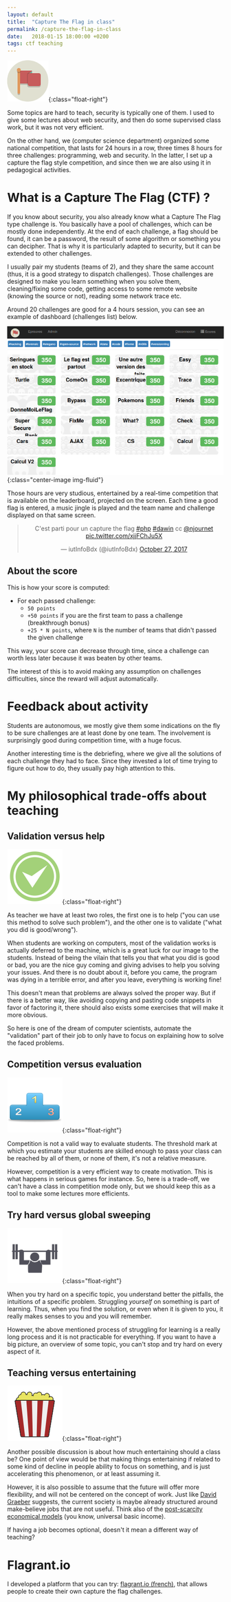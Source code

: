 ```yaml
---
layout: default
title:  "Capture The Flag in class"
permalink: /capture-the-flag-in-class
date:   2018-01-15 18:00:00 +0200
tags: ctf teaching
---
```


![Flag](/assets/imgs/flag.png){:class="float-right"}

Some topics are hard to teach, security is typically one of them. I used to give some lectures about web security,
and then do some supervised class work, but it was not very efficient.

<!--more-->

On the other hand, we (computer science department) organized some national competition, that lasts for 24 hours in
a row, three times 8 hours for three challenges: programming, web and security. In the latter, I set up a capture the
flag style competition, and since then we are also using it in pedagogical activities.

# What is a Capture The Flag (CTF) ?

If you know about security, you also already know what a Capture The Flag type challenge is. You basically have a pool
of challenges, which can be mostly done independently. At the end of each challenge, a flag should be found, it can
be a password, the result of some algorithm or something you can decipher. That is why it is particularly adapted to
security, but it can be extended to other challenges.

I usually pair my students (teams of 2), and they share the same account (thus, it is a good strategy to dispatch
challenges). Those challenges are designed to make you learn something when you solve them, cleaning/fixing some
code, getting access to some remote website (knowing the source or not), reading some network trace etc.

Around 20 challenges are good for a 4 hours session, you can see an example of dashboard (challenges list) below.

![Dashboard](/assets/imgs/flagrant-challenges.png){:class="center-image img-fluid"}

Those hours are very studious, entertained by a real-time competition that is available on the leaderboard, projected
on the screen. Each time a good flag is entered, a music jingle is played and the team name and challenge displayed
on that same screen.

<center>
<blockquote class="twitter-tweet"><p lang="fr" dir="ltr">C&#39;est parti pour un capture the flag <a href="https://twitter.com/hashtag/php?src=hash&amp;ref_src=twsrc%5Etfw">#php</a> <a href="https://twitter.com/hashtag/dawin?src=hash&amp;ref_src=twsrc%5Etfw">#dawin</a> cc <a href="https://twitter.com/njournet?ref_src=twsrc%5Etfw">@njournet</a> <a href="https://t.co/xjjFChJu5X">pic.twitter.com/xjjFChJu5X</a></p>&mdash; iutInfoBdx (@iutInfoBdx) <a href="https://twitter.com/iutInfoBdx/status/923798091375022080?ref_src=twsrc%5Etfw">October 27, 2017</a></blockquote> <script async src="https://platform.twitter.com/widgets.js" charset="utf-8"></script> 
</center>

## About the score

This is how your score is computed:

* For each passed challenge:
    * `50 points`
    * `+50 points` if you are the first team to pass a challenge (breakthrough bonus)
    * `+25 * N points`, where `N` is the number of teams that didn't passed the given challenge

This way, your score can decrease through time, since a challenge can worth less later because it was beaten by
other teams.

The interest of this is to avoid making any assumption on challenges difficulties, since the reward will adjust
automatically.

# Feedback about activity

Students are autonomous, we mostly give them some indications on the fly to be sure challenges are at least done by
one team. The involvement is surprisingly good during competition time, with a huge focus.

Another interesting time is the debriefing, where we give all the solutions of each challenge they had to face. Since
they invested a lot of time trying to figure out how to do, they usually pay high attention to this.

# My philosophical trade-offs about teaching

## Validation versus help

![Validation](/assets/imgs/validation.png){:class="float-right"}

As teacher we have at least two roles, the first one is to help ("you can use this method to solve such problem"),
and the other one is to validate ("what you did is good/wrong").

When students are working on computers, most of the validation works is actually deferred to the machine, which is
a great luck for our image to the students. Instead of being the vilain that tells you that what you did is good or
bad, you are the nice guy coming and giving advises to help you solving your issues. And there is no doubt about it,
before you came, the program was dying in a terrible error, and after you leave, everything is working fine!

This doesn't mean that problems are always solved the proper way. But if there is a better way, like avoiding
copying and pasting code snippets in favor of factoring it, there should also exists some exercises that will make it
more obvious.

So here is one of the dream of computer scientists, automate the "validation" part of their job to only have to focus
on explaining how to solve the faced problems.

## Competition versus evaluation

![Validation](/assets/imgs/podium.png){:class="float-right"}

Competition is not a valid way to evaluate students. The threshold mark at which you estimate your students are
skilled enough to pass your class can be reached by all of them, or none of them, it's not a relative measure.

However, competition is a very efficient way to create motivation. This is what happens in serious games for instance.
So, here is a trade-off, we can't have a class in competition mode only, but we should keep this as a tool to make
some lectures more efficients.

## Try hard versus global sweeping

![Validation](/assets/imgs/strong.png){:class="float-right"}

When you try hard on a specific topic, you understand better the pitfalls, the intuitions of a specific problem.
Struggling *yourself* on something is part of learning. Thus, when you find the solution, or even when it is given to you,
it really makes senses to you and you will remember.

However, the above mentioned process of struggling for learning is a really long process and it is not practicable
for everything. If you want to have a big picture, an overview of some topic, you can't stop and try hard on every
aspect of it.

## Teaching versus entertaining

![Validation](/assets/imgs/popcorn.png){:class="float-right"}

Another possible discussion is about how much entertaining should a class be? One point of view would be that making
things entertaining if related to some kind of decline in people ability to focus on something, and is just
accelerating this phenomenon, or at least assuming it.

However, it is also possible to assume that the future will offer more flexibility, and will not be centered on
the concept of work. Just like [David Graeber](https://en.wikipedia.org/wiki/Bullshit_Jobs) suggests, the current
society is maybe already structured around make-believe jobs that are not useful. Think also of the
[post-scarcity economical models](https://en.wikipedia.org/wiki/Post-scarcity_economy) (you know, universal basic income).

If having a job becomes optional, doesn't it mean a different way of teaching?

# Flagrant.io

I developed a platform that you can try: [flagrant.io (french)](https://flagrant.io/), that allows people to create
their own capture the flag challenges.
